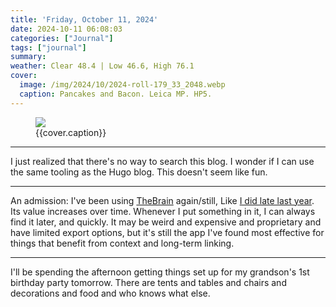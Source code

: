 ```yaml
---
title: 'Friday, October 11, 2024'
date: 2024-10-11 06:08:03
categories: ["Journal"]
tags: ["journal"]
summary: 
weather: Clear 48.4 | Low 46.6, High 76.1
cover: 
  image: /img/2024/10/2024-roll-179_33_2048.webp
  caption: Pancakes and Bacon. Leica MP. HP5.
---
```


<figure>
<img src="{{cover.image}}">
<figcaption>{{cover.caption}}</figcaption>
</figure>

----

I just realized that there's no way to search this blog. I wonder if I can use the same tooling as the Hugo blog. This doesn't seem like fun.

----

An admission: I've been using [TheBrain](https://thebrain.com) again/still, Like [I did late last year](/2023/11/why-i-still-use-thebrain/). Its value increases over time. Whenever I put something in it, I can always find it later, and quickly. It may be weird and expensive and proprietary and have limited export options, but it's still the app I've found most effective for things that benefit from context and long-term linking.

----

I'll be spending the afternoon getting things set up for my grandson's 1st birthday party tomorrow. There are tents and tables and chairs and decorations and food and who knows what else.
